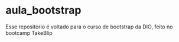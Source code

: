 # aula_bootstrap
Esse repositorio é voltado para o curso de bootstrap da DIO, feito no bootcamp TakeBlip
